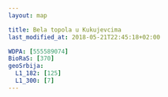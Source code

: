 ```yaml
---
layout: map

title: Bela topola u Kukujevcima
last_modified_at: 2018-05-21T22:45:18+02:00

WDPA: [555589074]
BioRaS: [370]
geoSrbija:
  L1_182: [125]
  L1_300: [7]
---
```

